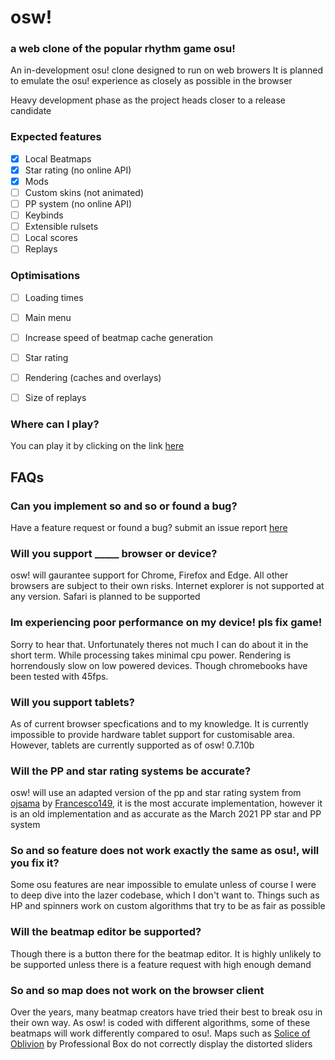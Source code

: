 # osw!
### a web clone of the popular rhythm game osu!
An in-development osu! clone designed to run on web browers
It is planned to emulate the osu! experience as closely as possible in the browser

Heavy development phase as the project heads closer to a release candidate

### Expected features
- [x] Local Beatmaps
- [x] Star rating (no online API)
- [x] Mods
- [ ] Custom skins (not animated)
- [ ] PP system (no online API)
- [ ] Keybinds
- [ ] Extensible rulsets
- [ ] Local scores
- [ ] Replays

### Optimisations
- [ ] Loading times
- [ ] Main menu
- [ ] Increase speed of beatmap cache generation
- [ ] Star rating
- [ ] Rendering (caches and overlays)
- [ ] Size of replays


### Where can I play?
You can play it by clicking on the link [here](https://joshua-usi.github.io/osw)
  
## FAQs
### Can you implement so and so or found a bug?
Have a feature request or found a bug? submit an issue report [here](https://github.com/Joshua-Usi/osw/issues/new/choose)

### Will you support _____ browser or device?
osw! will gaurantee support for Chrome, Firefox and Edge. All other browsers are subject to their own risks. Internet explorer is not supported at any version. Safari is planned to be supported

### Im experiencing poor performance on my device! pls fix game!
Sorry to hear that. Unfortunately theres not much I can do about it in the short term. While processing takes minimal cpu power. Rendering is horrendously slow on low powered devices. Though chromebooks have been tested with 45fps.

### Will you support tablets?
As of current browser specfications and to my knowledge. It is currently impossible to provide hardware tablet support for customisable area. However, tablets are currently supported as of osw! 0.7.10b

### Will the PP and star rating systems be accurate?
osw! will use an adapted version of the pp and star rating system from [ojsama](https://github.com/Francesco149/ojsama) by [Francesco149](https://github.com/Francesco149), it is the most accurate implementation, however it is an old implementation and as accurate as the March 2021 PP star and PP system
 
### So and so feature does not work exactly the same as osu!, will you fix it?
Some osu features are near impossible to emulate unless of course I were to deep dive into the lazer codebase, which I don't want to. Things such as HP and spinners work on custom algorithms that try to be as fair as possible
  
### Will the beatmap editor be supported?
Though there is a button there for the beatmap editor. It is highly unlikely to be supported unless there is a feature request with high enough demand

### So and so map does not work on the browser client
Over the years, many beatmap creators have tried their best to break osu in their own way. As osw! is coded with different algorithms, some of these beatmaps will work differently compared to osu!. Maps such as [Solice of Oblivion](https://osu.ppy.sh/s/594751) by Professional Box do not correctly display the distorted sliders
